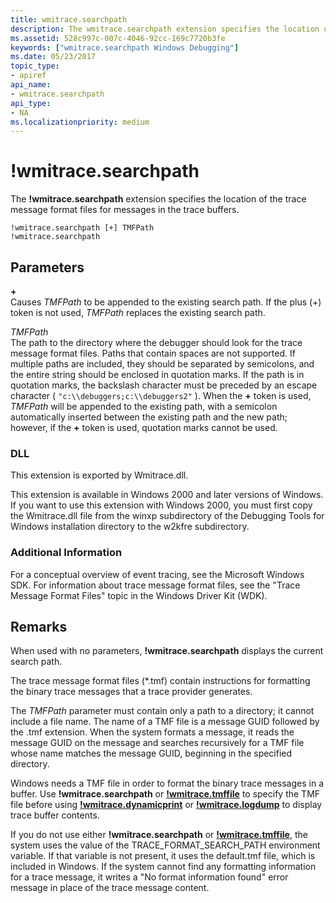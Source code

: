 ```yaml
---
title: wmitrace.searchpath
description: The wmitrace.searchpath extension specifies the location of the trace message format files for messages in the trace buffers.
ms.assetid: 528c997c-007c-4046-92cc-169c7720b3fe
keywords: ["wmitrace.searchpath Windows Debugging"]
ms.date: 05/23/2017
topic_type:
- apiref
api_name:
- wmitrace.searchpath
api_type:
- NA
ms.localizationpriority: medium
---
```


# !wmitrace.searchpath


The **!wmitrace.searchpath** extension specifies the location of the trace message format files for messages in the trace buffers.

```dbgcmd
!wmitrace.searchpath [+] TMFPath 
!wmitrace.searchpath
```

## <span id="ddk__wmitrace_searchpath_dbg"></span><span id="DDK__WMITRACE_SEARCHPATH_DBG"></span>Parameters


<span id="______________"></span> **+**   
Causes *TMFPath* to be appended to the existing search path. If the plus (+) token is not used, *TMFPath* replaces the existing search path.

<span id="_______TMFPath______"></span><span id="_______tmfpath______"></span><span id="_______TMFPATH______"></span> *TMFPath*   
The path to the directory where the debugger should look for the trace message format files. Paths that contain spaces are not supported. If multiple paths are included, they should be separated by semicolons, and the entire string should be enclosed in quotation marks. If the path is in quotation marks, the backslash character must be preceded by an escape character ( `"c:\\debuggers;c:\\debuggers2"` ). When the **+** token is used, *TMFPath* will be appended to the existing path, with a semicolon automatically inserted between the existing path and the new path; however, if the **+** token is used, quotation marks cannot be used.

<span id="_____________"></span>   

### <span id="DLL"></span><span id="dll"></span>DLL

This extension is exported by Wmitrace.dll.

This extension is available in Windows 2000 and later versions of Windows. If you want to use this extension with Windows 2000, you must first copy the Wmitrace.dll file from the winxp subdirectory of the Debugging Tools for Windows installation directory to the w2kfre subdirectory.

### <span id="Additional_Information"></span><span id="additional_information"></span><span id="ADDITIONAL_INFORMATION"></span>Additional Information

For a conceptual overview of event tracing, see the Microsoft Windows SDK. For information about trace message format files, see the "Trace Message Format Files" topic in the Windows Driver Kit (WDK).

Remarks
-------

When used with no parameters, **!wmitrace.searchpath** displays the current search path.

The trace message format files (\*.tmf) contain instructions for formatting the binary trace messages that a trace provider generates.

The *TMFPath* parameter must contain only a path to a directory; it cannot include a file name. The name of a TMF file is a message GUID followed by the .tmf extension. When the system formats a message, it reads the message GUID on the message and searches recursively for a TMF file whose name matches the message GUID, beginning in the specified directory.

Windows needs a TMF file in order to format the binary trace messages in a buffer. Use **!wmitrace.searchpath** or [**!wmitrace.tmffile**](-wmitrace-tmffile.md) to specify the TMF file before using [**!wmitrace.dynamicprint**](-wmitrace-dynamicprint.md) or [**!wmitrace.logdump**](-wmitrace-logdump.md) to display trace buffer contents.

If you do not use either **!wmitrace.searchpath** or [**!wmitrace.tmffile**](-wmitrace-tmffile.md), the system uses the value of the TRACE\_FORMAT\_SEARCH\_PATH environment variable. If that variable is not present, it uses the default.tmf file, which is included in Windows. If the system cannot find any formatting information for a trace message, it writes a "No format information found" error message in place of the trace message content.

 

 





